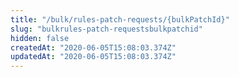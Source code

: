 ```yaml
---
title: "/bulk/rules-patch-requests/{bulkPatchId}"
slug: "bulkrules-patch-requestsbulkpatchid"
hidden: false
createdAt: "2020-06-05T15:08:03.374Z"
updatedAt: "2020-06-05T15:08:03.374Z"
---
```


